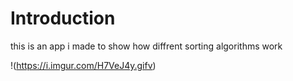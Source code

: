 # Introduction  
this is an app i made to show how diffrent sorting algorithms work  



!(https://i.imgur.com/H7VeJ4y.gifv)
